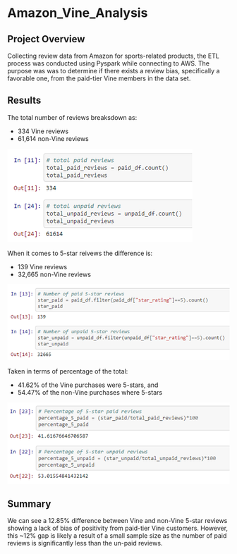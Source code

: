 # Amazon_Vine_Analysis
 
## Project Overview

Collecting review data from Amazon for sports-related products, the ETL process was conducted using Pyspark while connecting to AWS. The purpose was was to determine if there exists a review bias, specifically a favorable one, from the paid-tier Vine members in the data set.

## Results

The total number of reviews breaksdown as:
* 334 Vine reviews
* 61,614 non-Vine reviews

![Vine_nonVine](https://github.com/craig-clemens/Amazon_Vine_Analysis/blob/main/Resources/Vine_nonVine_Total.PNG)

When it comes to 5-star reivews the difference is:
* 139 Vine reviews
* 32,665 non-Vine reviews

![Paid_Unpaid](https://github.com/craig-clemens/Amazon_Vine_Analysis/blob/main/Resources/Totalpaid_Unpaid_FiveStar.PNG)

Taken in terms of percentage of the total:
* 41.62% of the Vine purchases were 5-stars, and 
* 54.47% of the non-Vine purchases where 5-stars

![5_star_percentage](https://github.com/craig-clemens/Amazon_Vine_Analysis/blob/main/Resources/5_star_percentage.PNG)

## Summary

We can see a 12.85% difference between Vine and non-Vine 5-star reviews showing a lack of bias of positivity from paid-tier Vine customers. However, this ~12% gap is likely a result of a small sample size as the number of paid reviews is significantly less than the un-paid reviews.
